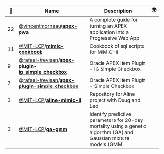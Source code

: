 |:star2: | Name | Description | 🌍|
|---|---|---|---|
|22|[@vincentmorneau](https://github.com/vincentmorneau)/[**apex-pwa**](https://github.com/vincentmorneau/apex-pwa)|A complete guide for turning an APEX application into a Progressive Web App||
|11|[@MIT-LCP](https://github.com/MIT-LCP)/[**mimic-cookbook**](https://github.com/MIT-LCP/mimic-cookbook)|Cookbook of sql scripts for MIMIC-II||
|9|[@rafael-trevisan](https://github.com/rafael-trevisan)/[**apex-plugin-ig_simple_checkbox**](https://github.com/rafael-trevisan/apex-plugin-ig_simple_checkbox)|Oracle APEX Item Plugin - IG Simple Checkbox||
|7|[@rafael-trevisan](https://github.com/rafael-trevisan)/[**apex-plugin-simple_checkbox**](https://github.com/rafael-trevisan/apex-plugin-simple_checkbox)|Oracle APEX Item Plugin - Simple Checkbox||
|3|[@MIT-LCP](https://github.com/MIT-LCP)/[**aline-mimic-ii**](https://github.com/MIT-LCP/aline-mimic-ii)|Repository for Aline project with Doug and Leo||
|3|[@MIT-LCP](https://github.com/MIT-LCP)/[**ga-gmm**](https://github.com/MIT-LCP/ga-gmm)|Identify predictive parameters for 28-day mortality using a genetic algorithm (GA) and Gaussian mixture models (GMM)||

